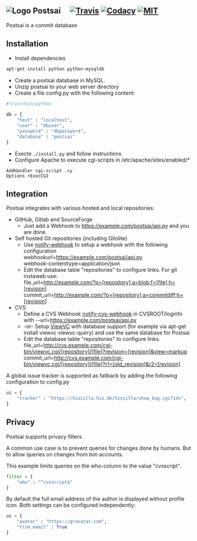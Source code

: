 ![Logo](https://raw.githubusercontent.com/postsai/postsai/master/resources/postsai-64.png) Postsai &nbsp;&nbsp;&nbsp;&nbsp;[![Travis](https://img.shields.io/travis/postsai/postsai.svg)](https://travis-ci.org/postsai/postsai/) [![Codacy](https://img.shields.io/codacy/b057b8d7eafc41b1a2c4c131b59bcd7c.svg)](https://www.codacy.com/app/arianne/postsai) [![MIT](https://img.shields.io/badge/license-MIT-brightgreen.svg)](https://github.com/postsai/postsai/blob/master/LICENSE.txt)
-------

Postsai is a commit database

Installation
------------

* Install dependencies

``` bash
apt-get install python python-mysqldb
```

* Create a postsai database in MySQL.
* Unzip postsai to your web server directory
* Create a file config.py with the following content:

``` python
#!/usr/bin/python
 
db = {
	"host" : "localhost",
	"user" : "dbuser",
	"password" : "dbpassword",
	"database" : "postsai"
}
```
* Execte `./install.py` and follow instructions
* Configure Apache to execute cgi-scripts in /etc/apache/sites/enabled/*

``` config
AddHandler cgi-script .cy
Options +ExecCGI
```

Integration
-
Postsai integrates with various hosted and local repositories:

- GitHub, Gitlab and SourceForge
  - Just add a Webhook to https://example.com/postsai/api.py and you are done.
- Self hosted Git repositories (including Gitolite)
  - Use [notify-webhook](https://github.com/youyongsong/notify-webhook) to setup a webhook with the following configuration<br>webhookurl=https://example.com/postsai/api.py<br> webhook-contenttype=application/json
  - Edit the database table "repositories" to configure links. For git instaweb use: <br>file_url=http://example.com/?p=[repository];a=blob;f=[file];h=[revision]<br>commit_url=http://example.com/?p=[repository];a=commitdiff;h=[revision]
- CVS
  - Define a CVS Webhook [notify-cvs-webhook](https://github.com/postsai/notify-cvs-webhook) in CVSROOT/loginfo with --url=https://example.com/postsai/api.py
  - -or- Setup [ViewVC](http://www.viewvc.org/) with database support (for example via apt-get install viewvc viewvc-query) and use the same database for Postsai
  - Edit the database table "repositories" to configure links.<br>file_url=http://cvs.example.com/cgi-bin/viewvc.cgi/[repository]/[file]?revision=[revision]&view=markup<br>commit_url=http://cvs.example.com/cgi-bin/viewvc.cgi/[repository]/[file]?r1=[old_revision]&r2=[revision]

   
A global issue tracker is supported as fallback by adding the following configuration to config.py
``` python
ui = {
	"tracker" : "https://hiszilla.his.de/hiszilla/show_bug.cgi?id=",
}
```


Privacy
-
Postsai supports privacy filters.

A common use case is to prevent queries for changes done by humans. But to allow queries on changes from bot-accounts.

This example limits queries on the who-column to the value "cvsscript".

``` python
filter = {
	"who" : "^cvsscript$"
}
```

By default the full email address of the author is displayed without profile icon. Both settings can be configured independently:

``` python
ui = {
    "avatar" : "https://gravatar.com",
    "trim_email" : True
}
```

<!--
Building
-
zip -r /tmp/postsai-0.3.zip postsai --exclude postsai/.travis.yml --exclude "postsai/.g*" --exclude "postsai/.p*" --exclude "*.pyc" --exclude "postsai/config.*" --exclude "postsai/.git/*" --exclude "postsai/.settings/*"

-->